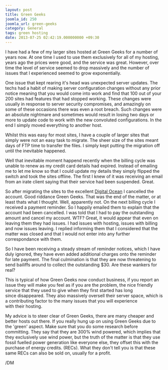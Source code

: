 ```yaml
---
layout: post
title: Green Geeks
joomla_id: 250
joomla_url: green-geeks
category: General
tags: green hosting
date: 2013-07-25 02:42:19.000000000 +09:30
---
```

<p>I have had a few of my larger sites hosted at Green Geeks for a number of years now. At one time I used to use them exclusively for all of my hosting, years ago the prices were good, and the service was great. However, over time the level of service seemed to drop massively and the number of issues that I&nbsp;experienced&nbsp;seemed to grow exponentially.&nbsp;</p>
<p>One issue that kept rearing it's head was unexpected server updates. The techs had a habit of making server configuration changes without any prior notice meaning that you would come into work and find that 100 out of your 200 sites had features that had stopped working. These changes were usually in response to server security compromises, and amazingly on some of these occasions there was even a root breach. Such changes were an absolute nightmare and sometimes would result in losing two days or more to update code to work with the new convoluted configurations. In the end I simply moved everything to another host.</p>
<p>Whilst this was easy for most sites, I have a couple of larger sites that simply were not an easy task to migrate. The sheer size of the sites meant days of FTP time to transfer the files. I simply kept putting the migration off until the inevitable happened.</p>
<p>Well that inevitable moment happend recently when the billing cycle was unable to renew as my credit card details had expired. Instead of emailing me to let me know so that I could update my details they simply flipped the switch and took the sites offline. The first I knew of it was receiving an email from an irate client saying that&nbsp;their&nbsp;service had been suspended. Great.</p>
<p>So after migrating the sites to the excellent <a href="https://www.digitalocean.com/?refcode=a6a4bd4b10c9">Digital Ocean</a> I cancelled the account. Good riddance Green Geeks. That was the end of the matter, or at least thats what I&nbsp;thought. Well, apparently not. On the next billing cycle I received a payment reminder. So I happily emailed them to explain that the account had been cancelled. I was told that I had to pay the outstanding amount and cancel my account. WTF? Great, it would appear that even on leaving them they had issues. I had issues with hosting, issues with billing and now issues leaving.&nbsp;I replied informing them that I considered that the matter was closed and that I would not enter into any further correspondance with them.</p>
<p>So I have been receiving a steady stream of reminder notices, which I have duly ignored, they have even added additional charges onto the reminder for late payment. The final culmination is that they are now threatening to send&nbsp;bailiffs&nbsp;around to collect the outstanding $30. Are these wankers for real?&nbsp;</p>
<p>This is typical of how Green Geeks now conduct business, if you report an issue they will make you feel as if you are the problem, the nice friendly service that they used to give when they first started has long since&nbsp;disappeared. They also massively oversell&nbsp;their&nbsp;server space, which is a contributing factor to the many issues that you will experience with&nbsp;their&nbsp;hosting.</p>
<p>My advice is to steer clear of Green Geeks, there are many cheaper and better hosts out there. If you really hung up on using Green Geeks due to the 'green' aspect. Make sure that you do some research before committing. They say that they are 300% wind powered, which implies that they exclusively use wind power, but the truth of the matter is that they use fossil fuelled power generation like everyone else, they offset this with the purchase of energy credits. (RECs). What they don't tell you is that these same RECs can also be sold on, usually for a profit.</p>
<p>/DM</p>
<p>&nbsp;</p>
<p>&nbsp;</p>
